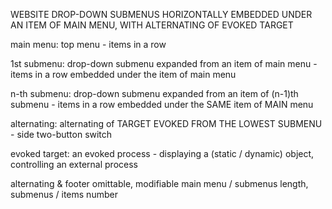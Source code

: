 WEBSITE DROP-DOWN SUBMENUS HORIZONTALLY EMBEDDED UNDER AN ITEM OF MAIN MENU, WITH ALTERNATING OF EVOKED TARGET

main menu: top menu - items in a row

1st submenu: drop-down submenu expanded from an item of main menu - items in a row embedded under the item of main menu

n-th submenu: drop-down submenu expanded from an item of (n-1)th submenu - items in a row embedded under the SAME item of MAIN menu

alternating: alternating of TARGET EVOKED FROM THE LOWEST SUBMENU - side two-button switch

evoked target: an evoked process - displaying a (static / dynamic) object, controlling an external process

alternating & footer omittable, modifiable main menu / submenus length, submenus / items number
